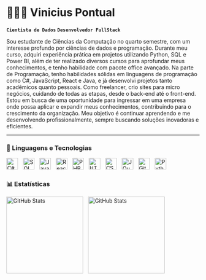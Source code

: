# 👩🏻‍💻 Vinicius Pontual
**`Cientista de Dados`**
**`Desenvolvedor FullStack`**

Sou estudante de Ciências da Computação no quarto semestre, com um 
interesse profundo por ciências de dados e programação. Durante meu curso, 
adquiri experiência prática em projetos utilizando Python, SQL e Power BI, além 
de ter realizado diversos cursos para aprofundar meus conhecimentos, e tenho 
habilidade com pacote office avançado.
Na parte de Programação, tenho habilidades sólidas em linguagens de 
programação como C#, JavaScript, React e Java, e já desenvolvi projetos tanto 
acadêmicos quanto pessoais. Como freelancer, crio sites para micro negócios, 
cuidando de todas as etapas, desde o back-end até o front-end.
Estou em busca de uma oportunidade para ingressar em uma empresa onde 
possa aplicar e expandir meus conhecimentos, contribuindo para o crescimento 
da organização. Meu objetivo é continuar aprendendo e me desenvolvendo 
profissionalmente, sempre buscando soluções inovadoras e eficientes.


   
  
 

---

### 🤖 Linguagens e Tecnologias


<img 
align="left" 
alt="C#"
title="C#" 
width="30px" 
style="padding-right: 10px;" 
src="https://cdn.jsdelivr.net/gh/devicons/devicon@latest/icons/csharp/csharp-original.svg" 
/>
          

<img 
align="left" 
alt="SQL"
title="C#" 
width="30px" 
style="padding-right: 10px;" 
src="https://cdn.jsdelivr.net/gh/devicons/devicon@latest/icons/azuresqldatabase/azuresqldatabase-original.svg" 
/>
          

<img 
    align="left" 
    alt="JavaScript" 
    title="JavaScript"
    width="30px" 
    style="padding-right: 10px;" 
    src="https://cdn.jsdelivr.net/gh/devicons/devicon@latest/icons/javascript/javascript-original.svg" 
/>

<img 
    align="left" 
    alt="React"
    title="React" 
    width="30px" 
    style="padding-right: 10px;" 
    src="https://cdn.jsdelivr.net/gh/devicons/devicon@latest/icons/react/react-original.svg" 
/>


<img 
    align="left" 
    alt="PHP" 
    title="PHP"
    width="30px" 
    style="padding-right: 10px;" 
    src="https://cdn.jsdelivr.net/gh/devicons/devicon@latest/icons/php/php-original.svg" 
/>

<img 
    align="left" 
    alt="HTML"
    title="HTML" 
    width="30px" 
    style="padding-right: 10px;" 
    src="https://cdn.jsdelivr.net/gh/devicons/devicon@latest/icons/html5/html5-original.svg" 
/>
<img 
    align="left" 
    alt="CSS" 
    title="CSS"
    width="30px" 
    style="padding-right: 10px;" 
    src="https://cdn.jsdelivr.net/gh/devicons/devicon@latest/icons/css3/css3-original.svg" 
/>
<img 
    align="left" 
    alt="JQuery" 
    title="JQuery"
    width="30px" 
    style="padding-right: 10px;" 
    src="https://cdn.jsdelivr.net/gh/devicons/devicon@latest/icons/jquery/jquery-original.svg" 
/>
<img 
    align="left" 
    alt="Git" 
    title="Git"
    width="30px" 
    style="padding-right: 10px;" 
    src="https://cdn.jsdelivr.net/gh/devicons/devicon@latest/icons/git/git-original.svg" 
/>
<img 
    align="left" 
    alt="Python" 
    title="Python"
    width="30px" 
    style="padding-right: 10px;" 
    src="https://cdn.jsdelivr.net/gh/devicons/devicon@latest/icons/python/python-original.svg" 
/>

<br/>
<br/>

### 📊 Estatísticas

<p>
  <img 
    align="left" 
    alt="GitHub Stats" 
    height="200" 
    style="padding-right: 10px;" 
    src="https://github-readme-stats.vercel.app/api?username=Vinisilva0010&show_icons=true&theme=tokyonight&include_all_commits=true&locale=pt-br" 
  />

<img 
      align="left" 
      alt="GitHub Stats" 
      height="200" 
      src="https://github-readme-stats.vercel.app/api/top-langs/?username=Vinisilva0010&theme=tokyonight&layout=compact&custom_title=Tecnologias&langs_count=9" 
  />

</p>
